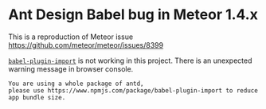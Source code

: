 # Ant Design Babel bug in Meteor 1.4.x

This is a reproduction of Meteor issue https://github.com/meteor/meteor/issues/8399

[`babel-plugin-import`](https://github.com/ant-design/babel-plugin-import) is not working in this project. There is an unexpected warning message in browser console.

```
You are using a whole package of antd,
please use https://www.npmjs.com/package/babel-plugin-import to reduce app bundle size.
```
